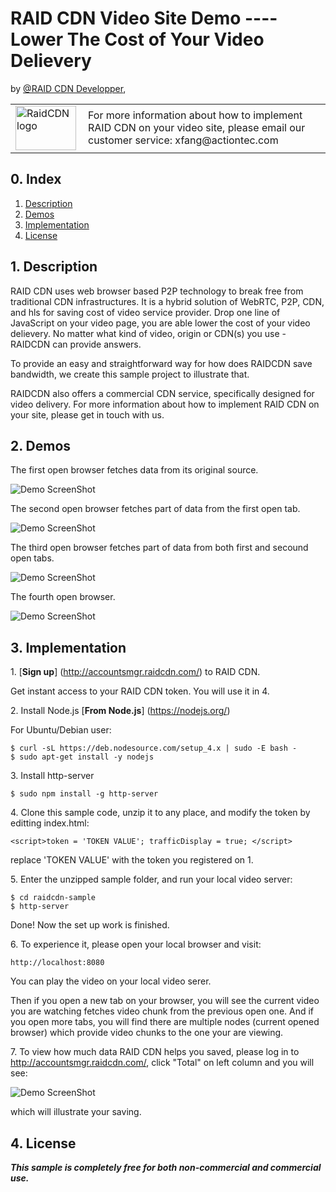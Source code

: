 # RAID CDN Video Site Demo ---- Lower The Cost of Your Video Delievery

by [@RAID CDN Developper](http://demo-cloud.apps.58dahuo.com), 

<table width="100%">
    <tr>
        <td width="100"><a href="http://demo-cloud.apps.58dahuo.com"><img src="http://zifacdn.oss-cn-hangzhou.aliyuncs.com/raidcdn-logo.png" width="97px" height="71px" alt="RaidCDN logo"/></a></td>
        <td>For more information about how to implement RAID CDN on your video site, please email our customer service: xfang@actiontec.com</td>
    </tr>
</table>

## 0. Index

1. [Description](#1-description)
2. [Demos](#2-demos)
3. [Implementation](#3-implementation)
4. [License](#4-license)

## 1. Description

RAID CDN uses web browser based P2P technology to break free from traditional CDN infrastructures.
It is a hybrid solution of WebRTC, P2P, CDN, and hls for saving cost of video service provider.
Drop one line of JavaScript on your video page, you are able lower the cost of your video delievery.
No matter what kind of video, origin or CDN(s) you use - RAIDCDN can provide answers.

To provide an easy and straightforward way for how does RAIDCDN save bandwidth, we create this sample project to illustrate that. 

RAIDCDN also offers a commercial CDN service, specifically designed for video delivery. For more information about how to implement RAID CDN on your site, please get in touch with us.

## 2. Demos
The first open browser fetches data from its original source.

![Demo ScreenShot](http://zifacdn.oss-cn-hangzhou.aliyuncs.com/sample_snapshot_1_1.png)

The second open browser fetches part of data from the first open tab.

![Demo ScreenShot](http://zifacdn.oss-cn-hangzhou.aliyuncs.com/sample_snapshot_1_2.png)

The third open browser fetches part of data from both first and secound open tabs.

![Demo ScreenShot](http://zifacdn.oss-cn-hangzhou.aliyuncs.com/sample_snapshot_1_3.png)

The fourth open browser.

![Demo ScreenShot](http://zifacdn.oss-cn-hangzhou.aliyuncs.com/sample_snapshot_1_4.png)

## 3. Implementation

1\. [**Sign up**] (http://accountsmgr.raidcdn.com/) to RAID CDN. 

Get instant access to your RAID CDN token. You will use it in 4.

2\. Install Node.js [**From Node.js**] (https://nodejs.org/)

For Ubuntu/Debian user:


```
$ curl -sL https://deb.nodesource.com/setup_4.x | sudo -E bash -
$ sudo apt-get install -y nodejs
```

3\. Install http-server

```
$ sudo npm install -g http-server
```
4\. Clone this sample code, unzip it to any place, and modify the token by editting index.html:

```
<script>token = 'TOKEN VALUE'; trafficDisplay = true; </script>
```
replace 'TOKEN VALUE' with the token you registered on 1.

5\. Enter the unzipped sample folder, and run your local video server:

```
$ cd raidcdn-sample
$ http-server
```

Done! Now the set up work is finished.

6\. To experience it, please open your local browser and visit:

```
http://localhost:8080
```

You can play the video on your local video serer.

Then if you open a new tab on your browser, you will see the current video you are watching fetches video chunk from the previous open one. And if you open more tabs, you will find there are multiple nodes (current opened browser) which provide video chunks to the one your are viewing.

7\. To view how much data RAID CDN helps you saved, please log in to http://accountsmgr.raidcdn.com/, click "Total" on left column and you will see:

![Demo ScreenShot](http://zifacdn.oss-cn-hangzhou.aliyuncs.com/total_usage.png)

which will illustrate your saving.

## 4. License

**_This sample is completely free for both non-commercial and commercial use._**
